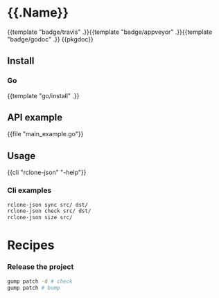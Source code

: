 # {{.Name}}
{{template "badge/travis" .}}{{template "badge/appveyor" .}}{{template "badge/godoc" .}}
{{pkgdoc}}

## Install

### Go
{{template "go/install" .}}

## API example

{{file "main_example.go"}}

## Usage

{{cli "rclone-json" "-help"}}

### Cli examples

```sh
rclone-json sync src/ dst/
rclone-json check src/ dst/
rclone-json size src/
```

# Recipes

### Release the project

```sh
gump patch -d # check
gump patch # bump
```
